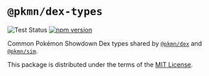 # `@pkmn/dex-types`

![Test Status](https://github.com/pkmn/ps/workflows/Tests/badge.svg)
[![npm version](https://img.shields.io/npm/v/@pkmn/dex-types.svg)](https://www.npmjs.com/package/@pkmn/dex-types)

Common Pokémon Showdown Dex types shared by [`@pkmn/dex`](..) and [`@pkmn/sim`](../sim).

This package is distributed under the terms of the [MIT License](LICENSE).
